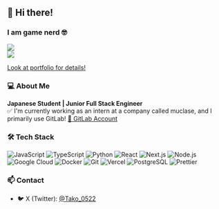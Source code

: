 ## 👋 Hi there!  
### I am game nerd 🤓
<div align="left">
  <img src="https://komarev.com/ghpvc/?username=T4ko0522" />
</div>
<a href="https://discord.gg/JP7uwGDv5T"><img src="https://lanyard.cnrad.dev/api/608941436393619456?theme=dark&bg=3072ca" /></a>

[Look at portfolio for details!](https://t4ko.vercel.app/)

### 💻 About Me
**Japanese Student | Junior Full Stack Engineer**  
✅ I'm currently working as an intern at a company called muclase, and I primarily use GitLab!
[🦊 GitLab Account](https://gitlab.com/T4ko0522)

### 🛠 Tech Stack
![JavaScript](https://img.shields.io/badge/-JavaScript-F7DF1E?style=flat&logo=javascript&logoColor=black)
![TypeScript](https://img.shields.io/badge/-TypeScript-3178C6?style=flat&logo=typescript&logoColor=white)
![Python](https://img.shields.io/badge/-Python-3776AB?style=flat&logo=python&logoColor=white)
![React](https://img.shields.io/badge/-React-61DAFB?style=flat&logo=react&logoColor=white)
![Next.js](https://img.shields.io/badge/-Next.js-000000?style=flat&logo=next.js&logoColor=white)
![Node.js](https://img.shields.io/badge/-Node.js-339933?style=flat&logo=node.js&logoColor=white)
![Google Cloud](https://img.shields.io/badge/-Google%20Cloud-4285F4?style=flat&logo=google-cloud&logoColor=white)
![Docker](https://img.shields.io/badge/-Docker-2496ED?style=flat&logo=docker&logoColor=white)
![Git](https://img.shields.io/badge/-Git-F05032?style=flat&logo=git&logoColor=white)
![Vercel](https://img.shields.io/badge/-Vercel-000000?style=flat&logo=vercel&logoColor=white)
![PostgreSQL](https://img.shields.io/badge/-PostgreSQL-336791?style=flat&logo=postgresql&logoColor=white)
![Prettier](https://img.shields.io/badge/-Prettier-F7B93E?style=flat&logo=prettier&logoColor=white)

### 📫 Contact
- 🐦 X (Twitter): [@Tako_0522](https://x.com/Tako_0522)
